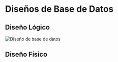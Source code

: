 # Diseños de Base de Datos

## Diseño Lógico

![Diseño de base de datos](/Gestión%20de%20consultas/image/dl_consulta_carreras.png)

## Diseño Físico